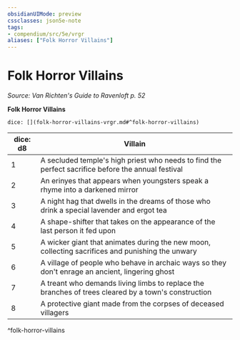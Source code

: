 ```yaml
---
obsidianUIMode: preview
cssclasses: json5e-note
tags:
- compendium/src/5e/vrgr
aliases: ["Folk Horror Villains"]
---
```

# Folk Horror Villains
*Source: Van Richten's Guide to Ravenloft p. 52* 

**Folk Horror Villains**

`dice: [](folk-horror-villains-vrgr.md#^folk-horror-villains)`

| dice: d8 | Villain |
|----------|---------|
| 1 | A secluded temple's high priest who needs to find the perfect sacrifice before the annual festival |
| 2 | An erinyes that appears when youngsters speak a rhyme into a darkened mirror |
| 3 | A night hag that dwells in the dreams of those who drink a special lavender and ergot tea |
| 4 | A shape-shifter that takes on the appearance of the last person it fed upon |
| 5 | A wicker giant that animates during the new moon, collecting sacrifices and punishing the unwary |
| 6 | A village of people who behave in archaic ways so they don't enrage an ancient, lingering ghost |
| 7 | A treant who demands living limbs to replace the branches of trees cleared by a town's construction |
| 8 | A protective giant made from the corpses of deceased villagers |
^folk-horror-villains